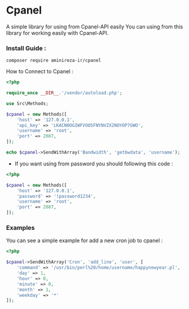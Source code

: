 # Cpanel
A simple library for using from Cpanel-API easily
You can using from this library for working easily with Cpanel-API.

### Install Guide :
```shell
composer require aminireza-ir/cpanel
```

How to Connect to Cpanel : 
```php
<?php

require_once __DIR__.'/vendor/autoload.php';

use Src\Methods;

$cpanel = new Methods([
    'host' => '127.0.0.1',
    'api_key' => 'LKACN0OGIWFVOO5FNYNVZX2NOYOP7GWO',
    'username' => 'root',
    'port' => 2087,
]);

echo $cpanel->SendWithArray('Bandwidth', 'getbwdata', 'username');

```
* If you want using from password you should following this code : 

```php
<?php

$cpanel = new Methods([
    'host' => '127.0.0.1',
    'password' => '!password1234',
    'username' => 'root',
    'port' => 2087,
]);

```

### Examples

You can see a simple example for add a new cron job to cpanel :
```php
<?php

$cpanel->SendWithArray('Cron', 'add_line', 'user', [
    'command' => '/usr/bin/perl%20/home/username/happynewyear.pl',
    'day' => 1,
    'hour' => 0,
    'minute' => 0,
    'month' => 1,
    'weekday' => '*'
]);

```
